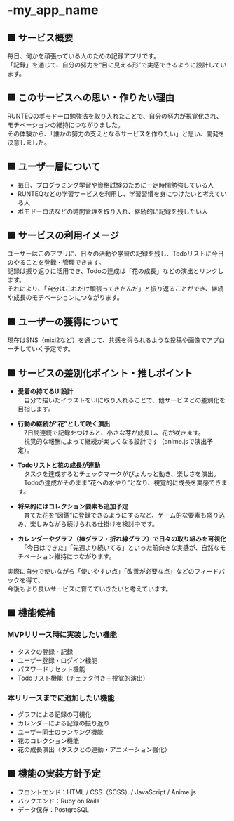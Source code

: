 # -my_app_name

## ■ サービス概要  
毎日、何かを頑張っている人のための記録アプリです。  
「記録」を通じて、自分の努力を“目に見える形”で実感できるように設計しています。

## ■ このサービスへの思い・作りたい理由  
RUNTEQのポモドーロ勉強法を取り入れたことで、自分の努力が視覚化され、モチベーションの維持につながりました。  
その体験から、「誰かの努力の支えとなるサービスを作りたい」と思い、開発を決意しました。

## ■ ユーザー層について  
- 毎日、プログラミング学習や資格試験のために一定時間勉強している人  
- RUNTEQなどの学習サービスを利用し、学習習慣を身につけたいと考えている人  
- ポモドーロ法などの時間管理を取り入れ、継続的に記録を残したい人

## ■ サービスの利用イメージ  
ユーザーはこのアプリに、日々の活動や学習の記録を残し、Todoリストに今日のやることを登録・管理できます。  
記録は振り返りに活用でき、Todoの達成は「花の成長」などの演出とリンクします。  
それにより、「自分はこれだけ頑張ってきたんだ」と振り返ることができ、継続や成長のモチベーションにつながります。

## ■ ユーザーの獲得について  
現在はSNS（mixi2など）を通じて、共感を得られるような投稿や画像でアプローチしていく予定です。

## ■ サービスの差別化ポイント・推しポイント  
- **愛着の持てるUI設計**  
　自分で描いたイラストをUIに取り入れることで、他サービスとの差別化を目指します。

- **行動の継続が“花”として咲く演出**  
　7日間連続で記録をつけると、小さな芽が成長し、花が咲きます。  
　視覚的な報酬によって継続が楽しくなる設計です（anime.jsで演出予定）。

- **Todoリストと花の成長が連動**  
　タスクを達成するとチェックマークがぴょんっと動き、楽しさを演出。  
　Todoの達成がそのまま“花への水やり”となり、視覚的に成長を実感できます。

- **将来的にはコレクション要素も追加予定**  
　育てた花を“図鑑”に登録できるようにするなど、ゲーム的な要素も盛り込み、楽しみながら続けられる仕掛けを検討中です。

- **カレンダーやグラフ（棒グラフ・折れ線グラフ）で日々の取り組みを可視化**  
　「今日はできた」「先週より続いてる」といった前向きな実感が、自然なモチベーション維持につながります。

実際に自分で使いながら「使いやすい点」「改善が必要な点」などのフィードバックを得て、  
今後もより良いサービスに育てていきたいと考えています。

## ■ 機能候補  

### MVPリリース時に実装したい機能  
- タスクの登録・記録  
- ユーザー登録・ログイン機能  
- パスワードリセット機能  
- Todoリスト機能（チェック付き＋視覚的演出）

### 本リリースまでに追加したい機能  
- グラフによる記録の可視化  
- カレンダーによる記録の振り返り  
- ユーザー同士のランキング機能  
- 花のコレクション機能  
- 花の成長演出（タスクとの連動・アニメーション強化）

## ■ 機能の実装方針予定  
- フロントエンド：HTML / CSS（SCSS）/ JavaScript / Anime.js  
- バックエンド：Ruby on Rails  
- データ保存：PostgreSQL
